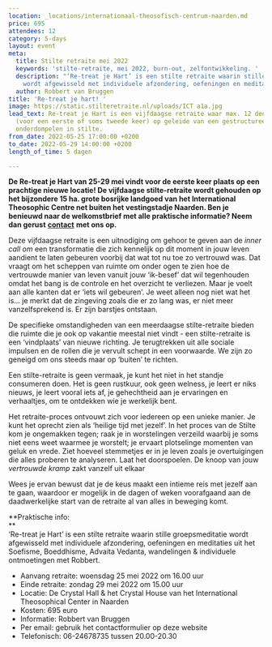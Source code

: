 ```yaml
---
location: _locations/internationaal-theosofisch-centrum-naarden.md
price: 695
attendees: 12
category: 5-days
layout: event
meta:
  title: Stilte retraite mei 2022
  keywords: 'stilte-retraite, mei 2022, burn-out, zelfontwikkeling. '
  description: "‘Re-treat je Hart’ is een stilte retraite waarin stille groepsmeditatie
    wordt afgewisseld met individuele afzondering, oefeningen en meditatie."
  author: Robbert van Bruggen
title: 'Re-treat je hart! '
image: https://static.stilteretraite.nl/uploads/ICT a1a.jpg
lead_text: Re-treat je Hart is een vijfdaagse retraite waar max. 12 deelnemers zich
  (voor een eerste of soms tweede keer) op geleide van een gestructureerd dagprogramma
  onderdompelen in stilte.
from_date: 2022-05-25 17:00:00 +0200
to_date: 2022-05-29 14:00:00 +0200
length_of_time: 5 dagen

---
```

**De Re-treat je Hart van 25-29 mei vindt voor de eerste keer plaats op een prachtige nieuwe locatie! De vijfdaagse stilte-retraite wordt gehouden op het bijzondere 15 ha. grote bosrijke landgoed van het International Theosophic Centre net buiten het vestingstadje Naarden. Ben je benieuwd naar de welkomstbrief met alle praktische informatie? Neem dan gerust** [**contact**](https://www.stilteretraite.nl/contact/ "Contact") **met ons op.**

Deze vijfdaagse retraite is een uitnodiging om gehoor te geven aan de _inner call om_ een transformatie die zich kennelijk op dit moment in jouw leven aandient te laten gebeuren voorbij dat wat tot nu toe zo vertrouwd was. Dat vraagt om het scheppen van ruimte om onder ogen te zien hoe de vertrouwde manier van leven vanuit jouw ‘ik-besef’ dat wil tegenhouden omdat het bang is de controle en het overzicht te verliezen. Maar je voelt aan alle kanten dat er ‘iets wil gebeuren’. Je weet alleen nog niet wat het is… je merkt dat de zingeving zoals die er zo lang was, er niet meer vanzelfsprekend is. Er zijn barstjes ontstaan.

De specifieke omstandigheden van een meerdaagse stilte-retraite bieden die ruimte die je ook op vakantie meestal niet vindt - een stilte-retraite is een ‘vindplaats’ van nieuwe richting. Je terugtrekken uit alle sociale impulsen en de rollen die je vervult schept in een voorwaarde. We zijn zo geneigd om ons steeds maar op ‘buiten’ te richten.

Een stilte-retraite is geen vermaak, je kunt het niet in het standje consumeren doen. Het is geen rustkuur, ook geen welness, je leert er niks nieuws, je leert vooral iets af, je gehechtheid aan je ervaringen en verhaaltjes, om te ontdekken wie je werkelijk bent.

Het retraite-proces ontvouwt zich voor iedereen op een unieke manier. Je kunt het oprecht zien als ‘heilige tijd met jezelf’. In het proces van de Stilte kom je ongemakken tegen; raak je in worstelingen verzeild waarbij je soms niet eens weet waarmee je worstelt; je ervaart plotselinge momenten van geluk en vrede. Ziet hoeveel stemmetjes er in je leven zoals je overtuigingen die alles proberen te analyseren. Laat het doorspoelen. De knoop van jouw _vertrouwde kramp_ zakt vanzelf uit elkaar

Wees je ervan bewust dat je de keus maakt een intieme reis met jezelf aan te gaan, waardoor er mogelijk in de dagen of weken voorafgaand aan de daadwerkelijke start van de retraite al van alles in beweging komt.  
  
**Praktische info:  
**  
‘Re-treat je Hart’ is een stilte retraite waarin stille groepsmeditatie wordt afgewisseld met individuele afzondering, oefeningen en meditaties uit het Soefisme, Boeddhisme, Advaita Vedanta, wandelingen & individuele ontmoetingen met Robbert.

* Aanvang retraite: woensdag 25 mei 2022 om 16.00 uur
* Einde retraite: zondag 29 mei 2022 om 15.00 uur
* Locatie: De Crystal Hall & het Crystal House van het International Theosophical Center in Naarden
* Kosten: 695 euro
* Informatie: Robbert van Bruggen
* Per email: gebruik het contactformulier op deze website
* Telefonisch: 06-24678735 tussen 20.00-20.30